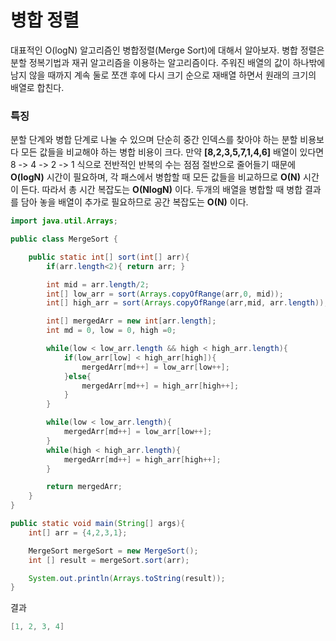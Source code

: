 # 병합 정렬

대표적인 O(logN) 알고리즘인 병합정렬(Merge Sort)에 대해서 알아보자.
병합 정렬은 분할 정복기법과 재귀 알고리즘을 이용하는 알고리즘이다.
주워진 배열의 값이 하나밖에 남지 않을 때까지 계속 둘로 쪼갠 후에 다시 크기 순으로 재배열 하면서
원래의 크기의 배열로 합친다.

### 특징

분할 단계와 병합 단계로 나눌 수 있으며 단순히 중간 인덱스를 찾아야 하는 분할 비용보다 모든 값들을 비교해야 하는 병합 비용이 크다.
만약 **[8,2,3,5,7,1,4,6]** 배열이 있다면 8 -> 4 -> 2 -> 1 식으로 전반적인 반복의 수는 점점 절반으로 줄어들기 때문에
**O(logN)** 시간이 필요하며, 각 패스에서 병합할 때 모든 값들을 비교하므로 **O(N)** 시간이 든다.
따라서 총 시간 복잡도는 **O(NlogN)** 이다.
두개의 배열을 병합할 때 병합 결과를 담아 놓을 배열이 추가로 필요하므로 공간 복잡도는 **O(N)** 이다.


```java
import java.util.Arrays;

public class MergeSort {

    public static int[] sort(int[] arr){
        if(arr.length<2){ return arr; }

        int mid = arr.length/2;
        int[] low_arr = sort(Arrays.copyOfRange(arr,0, mid));
        int[] high_arr = sort(Arrays.copyOfRange(arr,mid, arr.length));

        int[] mergedArr = new int[arr.length];
        int md = 0, low = 0, high =0;

        while(low < low_arr.length && high < high_arr.length){
            if(low_arr[low] < high_arr[high]){
                mergedArr[md++] = low_arr[low++];
            }else{
                mergedArr[md++] = high_arr[high++];
            }
        }

        while(low < low_arr.length){
            mergedArr[md++] = low_arr[low++];
        }
        while(high < high_arr.length){
            mergedArr[md++] = high_arr[high++];
        }

        return mergedArr;
    }
}
```

```java
public static void main(String[] args){
    int[] arr = {4,2,3,1};

    MergeSort mergeSort = new MergeSort();
    int [] result = mergeSort.sort(arr);

    System.out.println(Arrays.toString(result));
}
```

결과
```java
[1, 2, 3, 4]
```